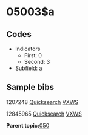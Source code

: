 # 05003$a

## Codes

-   Indicators
    -   First: 0
    -   Second: 3
-   Subfield: a

## Sample bibs

1207248 [Quicksearch](https://search.library.yale.edu/catalog/1207248) [VXWS](http://prodorbis.library.yale.edu:7014/vxws/GetHoldingsService?bibId=1207248)

12845965 [Quicksearch](https://search.library.yale.edu/catalog/12845965) [VXWS](http://prodorbis.library.yale.edu:7014/vxws/GetHoldingsService?bibId=12845965)

**Parent topic:**[050](../../tags/050/050.md)

